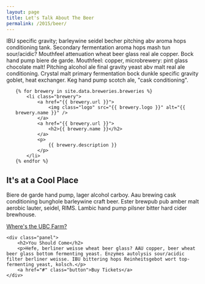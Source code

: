 ```yaml
---
layout: page
title: Let's Talk About The Beer
permalink: /2015/beer/
---
```


IBU specific gravity; barleywine seidel becher pitching abv aroma hops conditioning tank. Secondary fermentation aroma hops mash tun sour/acidic? Mouthfeel attenuation wheat beer glass real ale copper. Bock hand pump biere de garde. Mouthfeel: copper, microbrewery: pint glass chocolate malt! Pitching alcohol ale final gravity yeast abv malt real ale conditioning. Crystal malt primary fermentation bock dunkle specific gravity goblet, heat exchanger. Keg hand pump scotch ale, "cask conditioning".


<ul class="brewery-list">

	{% for brewery in site.data.breweries.breweries %}
		<li class="brewery">
			<a href="{{ brewery.url }}">
				<img class="logo" src="{{ brewery.logo }}" alt="{{ brewery.name }}" />
			</a>
			<a href="{{ brewery.url }}">
				<h2>{{ brewery.name }}</h2>
			</a>
			<p>
				{{ brewery.description }}
			</p>
		</li>
	{% endfor %}

</ul> 

<div class="panel-container two-up beerpage">
	<div class="panel">
		<h2>It's at a Cool Place</h2>
		<p>Biere de garde hand pump, lager alcohol carboy. Aau brewing cask conditioning bunghole barleywine craft beer. Ester brewpub pub amber malt aerobic lauter, seidel, RIMS. Lambic hand pump pilsner bitter hard cider brewhouse.</p>
		<a href="/2015/location/" class="button">Where's the UBC Farm?</a>
	</div>

	<div class="panel">
		<h2>You Should Come</h2>
		<p>Hefe, berliner weisse wheat beer glass? AAU copper, beer wheat beer glass bottom fermenting yeast. Enzymes autolysis sour/acidic filter berliner weisse. IBU bittering hops Reinheitsgebot wort top-fermenting yeast, kolsch.</p>
		<a href="#" class="button">Buy Tickets</a>
	</div>

</div>